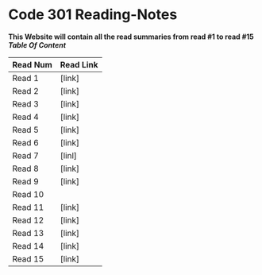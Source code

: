 # Code 301 Reading-Notes
**This Website will contain all the read summaries from read #1 to read #15**
***Table Of Content***

Read Num | Read Link
---------|----------
Read 1   | [link]
Read 2   | [link]
Read 3   | [link]
Read 4   | [link]
Read 5   | [link]
Read 6   | [link]
Read 7   | [linl]
Read 8   | [link]
Read 9   | [link]
Read 10  |
Read 11  |[link]
Read 12  |[link]
Read 13  |[link]
Read 14  |[link]
Read 15  |[link]